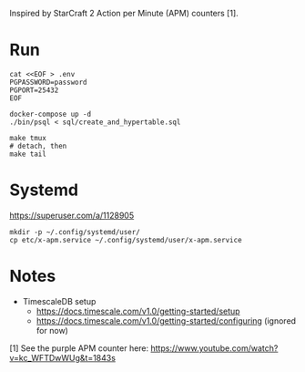 Inspired by StarCraft 2 Action per Minute (APM) counters [1].


# Run
```
cat <<EOF > .env
PGPASSWORD=password
PGPORT=25432
EOF

docker-compose up -d
./bin/psql < sql/create_and_hypertable.sql

make tmux
# detach, then
make tail
```


# Systemd
https://superuser.com/a/1128905
```
mkdir -p ~/.config/systemd/user/
cp etc/x-apm.service ~/.config/systemd/user/x-apm.service
```


# Notes
- TimescaleDB setup
  - https://docs.timescale.com/v1.0/getting-started/setup
  - https://docs.timescale.com/v1.0/getting-started/configuring (ignored for now)


[1] See the purple APM counter here: https://www.youtube.com/watch?v=kc_WFTDwWUg&t=1843s
